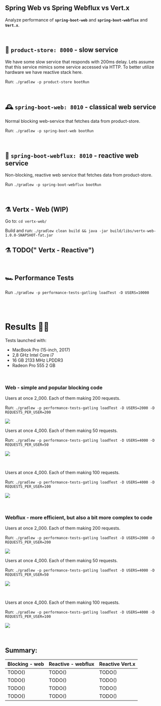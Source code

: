 ## Spring Web vs Spring Webflux vs Vert.x
Analyze performance of <b>`spring-boot-web`</b> and <b>`spring-boot-webflux`</b> and <b>`Vert.x`</b>. 

<br>

## 🏬 `product-store: 8000` - slow service

We have some slow service that responds with 200ms delay. Lets assume that this service mimics some service accessed via HTTP. To better utilize hardware we have reactive stack here.

Run: `./gradlew -p product-store bootRun`

<br>

## 🕰 `spring-boot-web: 8010` - classical web service 

Normal blocking web-service that fetches data from product-store.

Run: `./gradlew -p spring-boot-web bootRun`

<br>

## 🧬 `spring-boot-webflux: 8010` - reactive web service 

Non-blocking, reactive web service that fetches data from product-store.

Run `./gradlew -p spring-boot-webflux bootRun`

<br>

## ⚗ Vertx - Web (WIP)

Go to: `cd vertx-web/`

Build and run: `./gradlew clean build && java -jar build/libs/vertx-web-1.0.0-SNAPSHOT-fat.jar`

## ⚗ TODO(" Vertx - Reactive")

<br>

## 🏎 Performance Tests

Run `./gradlew -p performance-tests-gatling loadTest -D USERS=10000`

<br>
<br>

# Results 👩‍🔬

Tests launched with: 
* MacBook Pro (15-inch, 2017)
* 2,8 GHz Intel Core i7
* 16 GB 2133 MHz LPDDR3
* Radeon Pro 555 2 GB

<br>


### Web - simple and popular blocking code


Users at once 2_000. Each of them making 200 requests.

Run: `./gradlew -p performance-tests-gatling loadTest -D USERS=2000 -D REQUESTS_PER_USER=200`

![](https://github.com/braintelligencePL/playgrounds/blob/master/images/web-vs-webflux/web_2000users_200reqPerUser.png)

Users at once 4_000. Each of them making 50 requests.

Run: `./gradlew -p performance-tests-gatling loadTest -D USERS=4000 -D REQUESTS_PER_USER=50`

![](https://github.com/braintelligencePL/playgrounds/blob/master/images/web-vs-webflux/web_4000users_50reqPerUser.png)

<br> 

Users at once 4_000. Each of them making 100 requests.

Run: `./gradlew -p performance-tests-gatling loadTest -D USERS=4000 -D REQUESTS_PER_USER=100`

![](https://github.com/braintelligencePL/playgrounds/blob/master/images/web-vs-webflux/web_4000users_100reqPerUser.png)

<br> 

### Webflux - more efficient, but also a bit more complex to code

Users at once 2_000. Each of them making 200 requests.

Run: `./gradlew -p performance-tests-gatling loadTest -D USERS=2000 -D REQUESTS_PER_USER=200`

![](https://github.com/braintelligencePL/playgrounds/blob/master/images/web-vs-webflux/webflux_2000users_200reqPerUser.png)


Users at once 4_000. Each of them making 50 requests.

Run: `./gradlew -p performance-tests-gatling loadTest -D USERS=4000 -D REQUESTS_PER_USER=50`

![](https://github.com/braintelligencePL/playgrounds/blob/master/images/web-vs-webflux/webflux_4000users_50reqPerUser.png)

<br> 

Users at once 4_000. Each of them making 100 requests.

Run: `./gradlew -p performance-tests-gatling loadTest -D USERS=4000 -D REQUESTS_PER_USER=100`

![](https://github.com/braintelligencePL/playgrounds/blob/master/images/web-vs-webflux/webflux_4000users_100reqPerUser.png)

<br> 

## Summary: 

| Blocking - web        | Reactive - webflux | Reactive Vert.x
| --------------------------|--------------------------|--------------------------|
| TODO() | TODO() | TODO() |
| TODO() | TODO() | TODO() |
| TODO() | TODO() | TODO() |
| TODO() | TODO() | TODO() |




